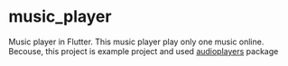 # music_player


 Music player in Flutter. This music player play only one music online. Becouse, this project is example project and used [audioplayers](https://pub.dev/packages/audioplayers) package
